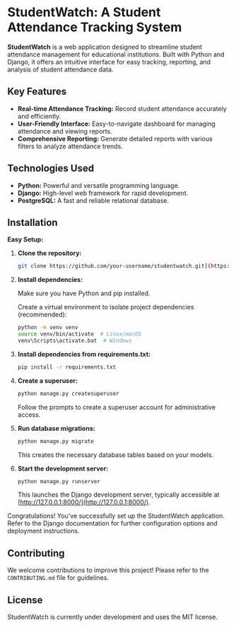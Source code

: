 # StudentWatch: A Student Attendance Tracking System

**StudentWatch** is a web application designed to streamline student attendance management for educational institutions. Built with Python and Django, it offers an intuitive interface for easy tracking, reporting, and analysis of student attendance data.

## Key Features

- **Real-time Attendance Tracking:** Record student attendance accurately and efficiently.
- **User-Friendly Interface:** Easy-to-navigate dashboard for managing attendance and viewing reports.
- **Comprehensive Reporting:** Generate detailed reports with various filters to analyze attendance trends.

## Technologies Used

- **Python:** Powerful and versatile programming language.
- **Django:** High-level web framework for rapid development.
- **PostgreSQL:** A fast and reliable relational database.

## Installation

**Easy Setup:**

1. **Clone the repository:**
    ```bash
   git clone https://github.com/your-username/studentwatch.git](https://github.com/mattsimoessilva/StudentWatch.git
    ```
2. **Install dependencies:**

   Make sure you have Python and pip installed.

   Create a virtual environment to isolate project dependencies (recommended):
    ```bash
   python -m venv venv
   source venv/bin/activate  # Linux/macOS
   venv\Scripts\activate.bat  # Windows
    ```
3. **Install dependencies from requirements.txt:**
    ```bash
   pip install -r requirements.txt
    ```
4. **Create a superuser:**
    ```bash
   python manage.py createsuperuser
    ```
   Follow the prompts to create a superuser account for administrative access.

5. **Run database migrations:**
    ```bash
   python manage.py migrate
    ```
   This creates the necessary database tables based on your models.

6. **Start the development server:**
    ```bash
   python manage.py runserver
    ```
   This launches the Django development server, typically accessible at [http://127.0.0.1:8000/](http://127.0.0.1:8000/).

Congratulations! You've successfully set up the StudentWatch application. Refer to the Django documentation for further configuration options and deployment instructions.

## Contributing

We welcome contributions to improve this project! Please refer to the `CONTRIBUTING.md` file for guidelines.

## License

StudentWatch is currently under development and uses the MIT license.
